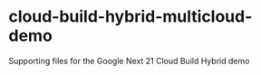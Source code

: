 # cloud-build-hybrid-multicloud-demo
Supporting files for the Google Next 21 Cloud Build Hybrid demo
